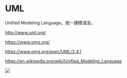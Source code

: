 # UML

Unified Modeling Language。统一建模语言。

<http://www.uml.org/>

<https://www.omg.org/>

<https://www.omg.org/spec/UML/2.4.1>

<https://en.wikipedia.org/wiki/Unified_Modeling_Language>

![](https://upload.wikimedia.org/wikipedia/commons/thumb/e/ed/UML_diagrams_overview.svg/1280px-UML_diagrams_overview.svg.png)
